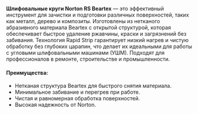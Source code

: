 **Шлифовальные круги Norton RS Beartex** — это эффективный инструмент для зачистки и подготовки различных поверхностей, таких как металл, дерево и композиты. Изготовлены из нетканого абразивного материала Beartex с открытой структурой, которая обеспечивает быстрое удаление ржавчины, краски и загрязнений без забивания. Технология Rapid Strip гарантирует низкий нагрев и чистую обработку без глубоких царапин, что делает их идеальными для работы с угловыми шлифовальными машинами (УШМ). Подходят для профессионалов в ремонте, строительстве и промышленности.

#### Преимущества:

- Нетканая структура Beartex для быстрого снятия материала.
- Минимальное забивание и перегрев при работе.
- Чистая и равномерная обработка поверхностей.
- Высокая надежность от Norton.
